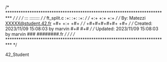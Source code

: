 /* ************************************************************************** */
/*                                                                            */
/*                                                        :::      ::::::::   */
/*   ft_split.c                                         :+:      :+:    :+:   */
/*                                                    +:+ +:+         +:+     */
/*   By: Matezzi <XXXXX@student.42.fr>              +#+  +:+       +#+        */
/*                                                +#+#+#+#+#+   +#+           */
/*   Created: 2023/11/09 15:08:03 by marvin            #+#    #+#             */
/*   Updated: 2023/11/09 15:08:03 by marvin           ###   ########.fr       */
/*                                                                            */
/* ************************************************************************** */

42_Student
